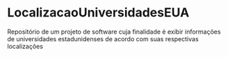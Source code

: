 # LocalizacaoUniversidadesEUA
Repositório de um projeto de software cuja finalidade é exibir informações de universidades estadunidenses de acordo com suas respectivas localizações
